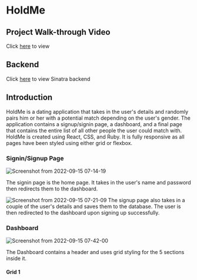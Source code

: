 # HoldMe 

## Project Walk-through Video
Click [here](https://images.pexels.com/photos/1251247/pexels-photo-1251247.jpeg?auto=compress&cs=tinysrgb&w=400) to view

## Backend
Click [here](https://github.com/Presho99/dating-app-backend) to view Sinatra backend

## Introduction
HoldMe is a dating application that takes in the user's details and randomly pairs him or her with a potential match depending on the user's gender. The application contains a signup/signin page, a dashboard, and a final page that contains the entire list of all other people the user could match with. HoldMe is created using React, CSS, and Ruby. It is fully responsive as all pages have been styled using either grid or flexbox.

### Signin/Signup Page
![Screenshot from 2022-09-15 07-14-19](https://user-images.githubusercontent.com/73560150/190312964-560c4f2b-f92b-4403-a1c6-d9dc202a6f88.png)

The signin page is the home page. It takes in the user's name and password then redirects them to the dashboard.


![Screenshot from 2022-09-15 07-21-09](https://user-images.githubusercontent.com/73560150/190313717-2a9ea907-bd42-4aad-b614-673ad63ce6d8.png)
The signup page also takes in a couple of the user's details and saves them to the database. The user is then redirected to the dashboard upon signing up successfully.

### Dashboard

![Screenshot from 2022-09-15 07-42-00](https://user-images.githubusercontent.com/73560150/190316301-89a51571-257e-4fc6-8599-5f37062fdda3.png)

The Dashboard contains a header and uses grid styling for the 5 sections inside it.
 #### Grid 1
